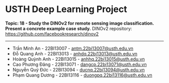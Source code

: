 # USTH Deep Learning Project

**Topic: 18 - Study the DINOv2 for remote sensing image classification. Present a concrete example case study.**
DINOv2 repository: https://github.com/facebookresearch/dinov2

---

-   Trần Minh An - 22BI13007 - antm.22bi13007@usth.edu.vn
-   Đỗ Quang Anh - 22BI13013 - anhdq.22bi13013@usth.edu.vn
-   Hoàng Quỳnh Anh - 22BI13015 - anhhq.22bi13015@usth.edu.vn
-   Cao Phương Đăng - 22BI13071 - dangcp.22bi13071@usth.edu.vn
-   Nguyễn Quý Đức - 22BI13094 - ducnq.22bi13094@usth.edu.vn
-   Phạm Quang Dương - 22BI13116 - duongpq.22bi13116@usth.edu.vn
